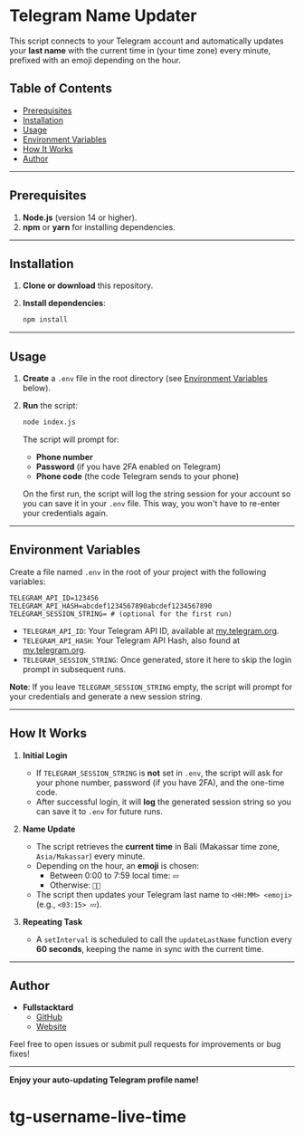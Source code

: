 # Telegram Name Updater

This script connects to your Telegram account and automatically updates your **last name** with the current time in (your time zone) every minute, prefixed with an emoji depending on the hour.

## Table of Contents

- [Prerequisites](#prerequisites)
- [Installation](#installation)
- [Usage](#usage)
- [Environment Variables](#environment-variables)
- [How It Works](#how-it-works)
- [Author](#author)

---

## Prerequisites

1. **Node.js** (version 14 or higher).
2. **npm** or **yarn** for installing dependencies.

---

## Installation

1. **Clone or download** this repository.

2. **Install dependencies**:
   ```bash
   npm install
   ```

---

## Usage

1. **Create** a `.env` file in the root directory (see [Environment Variables](#environment-variables) below).
2. **Run** the script:

   ```bash
   node index.js
   ```

   The script will prompt for:

   - **Phone number**
   - **Password** (if you have 2FA enabled on Telegram)
   - **Phone code** (the code Telegram sends to your phone)

   On the first run, the script will log the string session for your account so you can save it in your `.env` file. This way, you won't have to re-enter your credentials again.

---

## Environment Variables

Create a file named `.env` in the root of your project with the following variables:

```dotenv
TELEGRAM_API_ID=123456
TELEGRAM_API_HASH=abcdef1234567890abcdef1234567890
TELEGRAM_SESSION_STRING= # (optional for the first run)
```

- `TELEGRAM_API_ID`: Your Telegram API ID, available at [my.telegram.org](https://my.telegram.org).
- `TELEGRAM_API_HASH`: Your Telegram API Hash, also found at [my.telegram.org](https://my.telegram.org).
- `TELEGRAM_SESSION_STRING`: Once generated, store it here to skip the login prompt in subsequent runs.

**Note**: If you leave `TELEGRAM_SESSION_STRING` empty, the script will prompt for your credentials and generate a new session string.

---

## How It Works

1. **Initial Login**

   - If `TELEGRAM_SESSION_STRING` is **not** set in `.env`, the script will ask for your phone number, password (if you have 2FA), and the one-time code.
   - After successful login, it will **log** the generated session string so you can save it to `.env` for future runs.

2. **Name Update**

   - The script retrieves the **current time** in Bali (Makassar time zone, `Asia/Makassar`) every minute.
   - Depending on the hour, an **emoji** is chosen:
     - Between 0:00 to 7:59 local time: `💤`
     - Otherwise: `👨‍💻`
   - The script then updates your Telegram last name to `<HH:MM> <emoji>` (e.g., `<03:15> 💤`).

3. **Repeating Task**
   - A `setInterval` is scheduled to call the `updateLastName` function every **60 seconds**, keeping the name in sync with the current time.

---

## Author

- **Fullstacktard**
  - [GitHub ](https://github.com/fullstacktard)
  - [Website](https://fullstacktard.com)

Feel free to open issues or submit pull requests for improvements or bug fixes!

---

**Enjoy your auto-updating Telegram profile name!**
# tg-username-live-time
